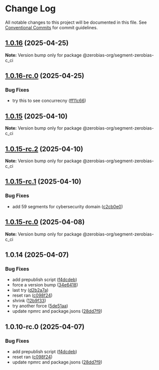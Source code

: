 # Change Log

All notable changes to this project will be documented in this file.
See [Conventional Commits](https://conventionalcommits.org) for commit guidelines.

## [1.0.16](https://github.com/zerobias-org/segment/compare/@zerobias-org/segment-zerobias-c_ci@1.0.16-rc.0...@zerobias-org/segment-zerobias-c_ci@1.0.16) (2025-04-25)

**Note:** Version bump only for package @zerobias-org/segment-zerobias-c_ci





## [1.0.16-rc.0](https://github.com/zerobias-org/segment/compare/@zerobias-org/segment-zerobias-c_ci@1.0.15...@zerobias-org/segment-zerobias-c_ci@1.0.16-rc.0) (2025-04-25)


### Bug Fixes

* try this to see concurrecny ([ff11c66](https://github.com/zerobias-org/segment/commit/ff11c66d67cb9f185098fd640d4139178d29ae22))





## [1.0.15](https://github.com/zerobias-org/segment/compare/@zerobias-org/segment-zerobias-c_ci@1.0.15-rc.2...@zerobias-org/segment-zerobias-c_ci@1.0.15) (2025-04-10)

**Note:** Version bump only for package @zerobias-org/segment-zerobias-c_ci





## [1.0.15-rc.2](https://github.com/zerobias-org/segment/compare/@zerobias-org/segment-zerobias-c_ci@1.0.15-rc.1...@zerobias-org/segment-zerobias-c_ci@1.0.15-rc.2) (2025-04-10)

**Note:** Version bump only for package @zerobias-org/segment-zerobias-c_ci





## [1.0.15-rc.1](https://github.com/zerobias-org/segment/compare/@zerobias-org/segment-zerobias-c_ci@1.0.15-rc.0...@zerobias-org/segment-zerobias-c_ci@1.0.15-rc.1) (2025-04-10)


### Bug Fixes

* add 59 segments for cybersecurity domain ([c2cb0e0](https://github.com/zerobias-org/segment/commit/c2cb0e0c1f1eabb51d7f5a6ae6db98c1516fcdbe))





## [1.0.15-rc.0](https://github.com/zerobias-org/segment/compare/@zerobias-org/segment-zerobias-c_ci@1.0.14...@zerobias-org/segment-zerobias-c_ci@1.0.15-rc.0) (2025-04-08)

**Note:** Version bump only for package @zerobias-org/segment-zerobias-c_ci





## 1.0.14 (2025-04-07)


### Bug Fixes

* add prepublish  script ([f4dcdeb](https://github.com/zerobias-org/segment/commit/f4dcdebd8680d01e015ebc89587a9f70d641afe4))
* force a version bump ([34e6418](https://github.com/zerobias-org/segment/commit/34e6418d078a9f5caf40c511a89dcf0bdb606dc7))
* last try ([d2b2a7a](https://github.com/zerobias-org/segment/commit/d2b2a7afeca45e2d7ca0beaa1e1bed46a09a82c4))
* reset ran ([c098f24](https://github.com/zerobias-org/segment/commit/c098f240eaf5c840d8c595e05e0ad4eee510fe71))
* shrink ([12b9f33](https://github.com/zerobias-org/segment/commit/12b9f3366b3d0b69018a20f5b5f01d86ad87753f))
* try another force ([5de51aa](https://github.com/zerobias-org/segment/commit/5de51aa6220d857f3e235e2a0c7557b40ee8e5e3))
* update npmrc and package.jsons ([28dd7f9](https://github.com/zerobias-org/segment/commit/28dd7f9ea06676c82b88aabf586f5bb6b974bf3b))





## 1.0.10-rc.0 (2025-04-07)


### Bug Fixes

* add prepublish  script ([f4dcdeb](https://github.com/zerobias-org/segment/commit/f4dcdebd8680d01e015ebc89587a9f70d641afe4))
* reset ran ([c098f24](https://github.com/zerobias-org/segment/commit/c098f240eaf5c840d8c595e05e0ad4eee510fe71))
* update npmrc and package.jsons ([28dd7f9](https://github.com/zerobias-org/segment/commit/28dd7f9ea06676c82b88aabf586f5bb6b974bf3b))
